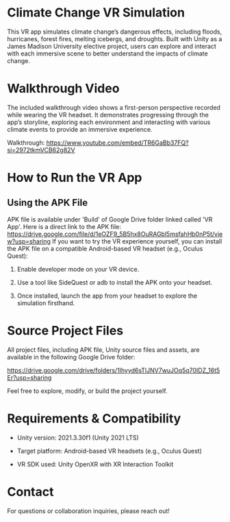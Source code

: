 # Climate Change VR Simulation
This VR app simulates climate change’s dangerous effects, including floods, hurricanes, forest fires, melting icebergs, and droughts. Built with Unity as a James Madison University elective project, users can explore and interact with each immersive scene to better understand the impacts of climate change.

# Walkthrough Video
The included walkthrough video shows a first-person perspective recorded while wearing the VR headset. It demonstrates progressing through the app’s storyline, exploring each environment and interacting with various climate events to provide an immersive experience.

Walkthrough: https://www.youtube.com/embed/TR6GaBb37FQ?si=2972tkmVCB62g82V

# How to Run the VR App
## Using the APK File
APK file is available under 'Build' of Google Drive folder linked called 'VR App'. Here is a direct link to the APK file: https://drive.google.com/file/d/1eOZF9_5B5hx8OuRAGbl5msfahHb0nP5t/view?usp=sharing
If you want to try the VR experience yourself, you can install the APK file on a compatible Android-based VR headset (e.g., Oculus Quest):

1. Enable developer mode on your VR device.

2. Use a tool like SideQuest or adb to install the APK onto your headset.

3. Once installed, launch the app from your headset to explore the simulation firsthand.

# Source Project Files
All project files, including APK file, Unity source files and assets, are available in the following Google Drive folder:

https://drive.google.com/drive/folders/1lhyyd6sTlJNV7wuJOq5q70IDZ_16t5Er?usp=sharing

Feel free to explore, modify, or build the project yourself.

# Requirements & Compatibility
- Unity version: 2021.3.30f1 (Unity 2021 LTS)

- Target platform: Android-based VR headsets (e.g., Oculus Quest)

- VR SDK used: Unity OpenXR with XR Interaction Toolkit

# Contact
For questions or collaboration inquiries, please reach out!

